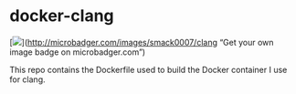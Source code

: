 # docker-clang

[![](https://images.microbadger.com/badges/image/smack0007/clang.svg)](http://microbadger.com/images/smack0007/clang “Get your own image badge on microbadger.com”)

This repo contains the Dockerfile used to build the Docker container I use for clang.

